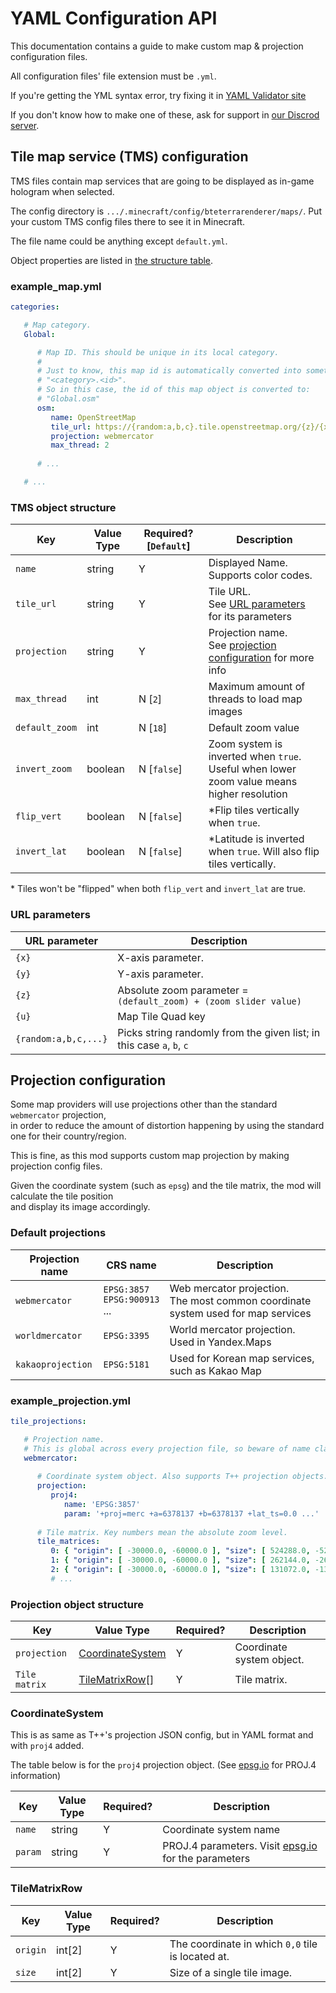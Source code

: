 # YAML Configuration API
This documentation contains a guide to make custom map & projection configuration files.

All configuration files' file extension must be `.yml`.

If you're getting the YML syntax error, try fixing it in [YAML Validator site](https://codebeautify.org/yaml-validator)

If you don't know how to make one of these, ask for support in [our Discrod server](https://discord.com/invite/4gjrwWH2gS).


## Tile map service (TMS) configuration
TMS files contain map services that are going to be displayed as in-game hologram when selected.

The config directory is `.../.minecraft/config/bteterrarenderer/maps/`. Put your custom TMS config files there
to see it in Minecraft.

The file name could be anything except `default.yml`.

Object properties are listed in [the structure table](#tms-object-structure).


### example_map.yml

```yaml
categories:

   # Map category.
   Global:

      # Map ID. This should be unique in its local category.
      #
      # Just to know, this map id is automatically converted into something like
      # "<category>.<id>".
      # So in this case, the id of this map object is converted to:
      # "Global.osm"
      osm:
         name: OpenStreetMap
         tile_url: https://{random:a,b,c}.tile.openstreetmap.org/{z}/{x}/{y}.png
         projection: webmercator
         max_thread: 2
      
      # ...

   # ...
```


### TMS object structure
| Key            | Value Type | Required? \[`Default`\] | Description                                                                                    |
|----------------|------------|-------------------------|------------------------------------------------------------------------------------------------|
| `name`         | string     | Y                       | Displayed Name. Supports color codes.                                                          |
| `tile_url`     | string     | Y                       | Tile URL. <br> See [URL parameters](#url-parameters) for its parameters                        |
| `projection`   | string     | Y                       | Projection name. <br> See [projection configuration](#projection-configuration) for more info  |
| `max_thread`   | int        | N \[`2`\]               | Maximum amount of threads to load map images                                                   |
| `default_zoom` | int        | N \[`18`\]              | Default zoom value                                                                             |
| `invert_zoom`  | boolean    | N \[`false`\]           | Zoom system is inverted when `true`. <br> Useful when lower zoom value means higher resolution |
| `flip_vert`    | boolean    | N \[`false`\]           | *Flip tiles vertically when `true`.                                                            |
| `invert_lat`   | boolean    | N \[`false`\]           | *Latitude is inverted when `true`. Will also flip tiles vertically.                            |
&ast; Tiles won't be "flipped" when both `flip_vert` and `invert_lat` are true.

### URL parameters
| URL parameter        | Description                                                           |
|----------------------|-----------------------------------------------------------------------|
| `{x}`                | X-axis parameter.                                                     |
| `{y}`                | Y-axis parameter.                                                     |
| `{z}`                | Absolute zoom parameter = `(default_zoom) + (zoom slider value)`      |
| `{u}`                | Map Tile Quad key                                                     |
| `{random:a,b,c,...}` | Picks string randomly from the given list; in this case `a`, `b`, `c` |


## Projection configuration
Some map providers will use projections other than the standard `webmercator` projection,<br>
in order to reduce the amount of distortion happening by using the standard one for their country/region. 

This is fine, as this mod supports custom map projection by making projection config files.

Given the coordinate system (such as `epsg`) and the tile matrix, the mod will calculate the tile position<br>
and display its image accordingly.


### Default projections
| Projection name   | CRS name                            | Description                                                                           |
|-------------------|-------------------------------------|---------------------------------------------------------------------------------------|
| `webmercator`     | `EPSG:3857`<br>`EPSG:900913`<br>... | Web mercator projection. <br> The most common coordinate system used for map services |
| `worldmercator`   | `EPSG:3395`                         | World mercator projection. <br> Used in Yandex.Maps                                   |
| `kakaoprojection` | `EPSG:5181`                         | Used for Korean map services, such as Kakao Map                                       |


### example_projection.yml

```yaml
tile_projections:

   # Projection name.
   # This is global across every projection file, so beware of name clashes.
   webmercator:
      
      # Coordinate system object. Also supports T++ projection objects.
      projection:
         proj4:
            name: 'EPSG:3857'
            param: '+proj=merc +a=6378137 +b=6378137 +lat_ts=0.0 ...'
            
      # Tile matrix. Key numbers mean the absolute zoom level.
      tile_matrices:
         0: { "origin": [ -30000.0, -60000.0 ], "size": [ 524288.0, -524288.0 ] }
         1: { "origin": [ -30000.0, -60000.0 ], "size": [ 262144.0, -262144.0 ] }
         2: { "origin": [ -30000.0, -60000.0 ], "size": [ 131072.0, -131072.0 ] }
         # ...
```


### Projection object structure
| Key           | Value Type                            | Required? | Description               |
|---------------|---------------------------------------|-----------|---------------------------|
| `projection`  | [CoordinateSystem](#CoordinateSystem) | Y         | Coordinate system object. |
| `Tile matrix` | [TileMatrixRow](#TileMatrixRow)[]     | Y         | Tile matrix.              |


### CoordinateSystem
This is as same as T++'s projection JSON config, but in YAML format and with `proj4` added.

The table below is for the `proj4` projection object. (See [epsg.io](https://epsg.io/) for PROJ.4 information)

| Key     | Value Type | Required? | Description                                                             |
|---------|------------|-----------|-------------------------------------------------------------------------|
| `name`  | string     | Y         | Coordinate system name                                                  |
| `param` | string     | Y         | PROJ.4 parameters. Visit [epsg.io](https://epsg.io/) for the parameters |


### TileMatrixRow
| Key      | Value Type | Required? | Description                                       |
|----------|------------|-----------|---------------------------------------------------|
| `origin` | int[2]     | Y         | The coordinate in which `0,0` tile is located at. |
| `size`   | int[2]     | Y         | Size of a single tile image.                      |

